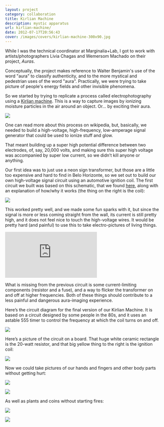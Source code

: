 ```yaml
---
layout: project
category: collaboration
title: Kirlian Machine
description: mystic apparatus
url: kirlian-machine/
date: 2012-07-17T20:56:43
cover: /images/covers/kirlian-machine-300x90.jpg
---
```

While I was the technical coordinator at Marginalia+Lab, I got to work with artists/photographers Livia Chagas and Wemersom Machado on their project, *Auras*.

Conceptually, the project makes reference to Walter Benjamin's use of the word "aura" to classify authenticity, and to the more mystical and pedestrian uses of the word "aura". Practically, we were trying to take picture of people's energy fields and other invisible phenomena.

So we started by trying to replicate a process called electrophotography using a [Kirlian machine](http://en.wikipedia.org/wiki/Kirlian_photography). This is a way to capture images by ionizing moisture particles in the air around an object. Or... by exciting their aura.

![](/images/projects/kirlian-machine/kirlian_draw.jpg)

One can read more about this process on wikipedia, but, basically, we needed to build a high-voltage, high-frequency, low-amperage signal generator that could be used to ionize stuff and glow.

That meant building up a super high potential difference between two electrodes, of, say, 20,000 volts, and making sure this super high voltage was accompanied by super low current, so we didn’t kill anyone or anything.

Our first idea was to just use a neon sign transformer, but those are a little too expensive and hard to find in Belo Horizonte, so we set out to build our own high-voltage signal circuit using an automotive ignition coil. The first circuit we built was based on this schematic, that we found [here](http://wiki.4hv.org/index.php/Ignition_Coil), along with an explanation of how/why it works (the thing on the right is the coil):

![](/images/projects/kirlian-machine/Ignitioncoildimmer.jpg)

This worked pretty well, and we made some fun sparks with it, but since the signal is more or less coming straight from the wall, its current is still pretty high, and it does not feel nice to touch the high-voltage wires. It would be pretty hard (and painful) to use this to take electro-pictures of living things.

<div class="video-wrapper-small">
  <div class="video-wrapper video-wrapper-16x9">
    <iframe src="http://www.youtube.com/embed/BvtqCPFPWos" frameborder="0" allowfullscreen></iframe>
  </div>
</div>

What is missing from the previous circuit is some current-limiting components (resistor and a fuse), and a way to flicker the transformer on and off at higher frequencies. Both of these things should contribute to a less painful and dangerous aura-imaging experience.

Here’s the circuit diagram for the final version of our Kirlian Machine. It is based on a circuit designed by some people in the 80s, and it uses an astable 555 timer to control the frequency at which the coil turns on and off.

![](/images/projects/kirlian-machine/kirlian-sch.png)

Here’s a picture of the circuit on a board. That huge white ceramic rectangle is the 20-watt resistor, and that big yellow thing to the right is the ignition coil:

![](/images/projects/kirlian-machine/kirlian_board.jpg)

Now we could take pictures of our hands and fingers and other body parts without getting hurt:

![](/images/projects/kirlian-machine/kirlian0.jpg)

![](/images/projects/kirlian-machine/kirlian1.jpg)

As well as plants and coins without starting fires:

![](/images/projects/kirlian-machine/kirlianPlant.jpg)

![](/images/projects/kirlian-machine/kirlianCoin.jpg)
